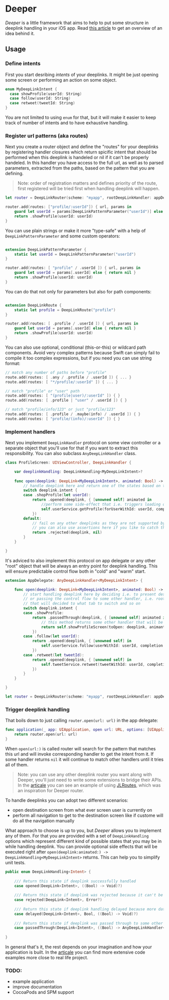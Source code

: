 # Deeper

*Deeper* is a little framework that aims to help to put some structure in deeplink handling in your iOS app. Read [this article](http://ilya.puchka.me/deeplinks-no-brainer/) to get an overview of an idea behind it.

## Usage

### Define intents

First you start desribing *intents* of your deeplinks. It might be just opening some screen or performing an action on some object.

```swift
enum MyDeepLinkIntent {
  case showProfile(userId: String)
  case follow(userId: String)
  case retweet(tweetId: String)
}
```

You are not limited to using `enum` for that, but it will make it easier to keep track of number of intents and to have exhaustive handling.

### Register url patterns (aka routes)

Next you create a router object and define the "routes" for your deeplinks by registering handler closures which return spicific intent that should be performed when this deeplink is handeled or nil if it can't be properly handeled. In this handler you have access to the full url, as well as to parsed parameters, extracted from the paths, based on the pattern that you are defining.

> Note: order of registration matters and defines priority of the route, first registered will be tried first when handling deeplink will happen.

```swift
let router = DeepLinkRouter(scheme: "myapp", rootDeepLinkHandler: appDelegate)

router.add(routes: ["profile/:userId"]) { url, params in 
	guard let userId = params[DeepLinkPatternParameter("userId")] else { return nil }
	return .showProfile(userId: userId)
}
```

You can use plain strings or make it more "type-safe" with a help of `DeepLinkPatternParameter` and some custom operators:

```swift

extension DeepLinkPatternParameter {
	static let userId = DeepLinkPatternParameter("userId")
}

router.add(routes: [ "profile" / .userId ]) { url, params in 
	guard let userId = params[.userId] else { return nil }
	return .showProfile(userId: userId)
}

```

You can do that not only for parameters but also for path components:

```swift

extension DeepLinkRoute {
	static let profile = DeepLinkRoute("profile")
}

router.add(routes: [ .profile / .userId ]) { url, params in 
	guard let userId = params[.userId] else { return nil }
	return .showProfile(userId: userId)
}

```

You can also use optional, conditional (this-or-this) or wildcard path components. Avoid very complex patterns because Swift can simply fail to compile it too complex expressions, but if you need you can use string format:

```swift
// match any number of paths before "profile"
route.add(routes: [ .any / .profile / .userId ]) { ... }
route.add(routes: [ "*/profile/:userId" ]) { ... }

// match "profile" or "user" path
route.add(routes: [ "(profile|user)/:userId" ]) { }
route.add(routes: [ .profile | "user" / .userId ]) { }

// match "profile/info/123" or just "profile/123"
route.add(routes: [ .profile / .maybe(info) / .userId ]) { }
route.add(routes: [ "profile/(info)/:userId" ]) { }
```

### Implement handlers

Next you implement `DeepLinkHandler` protocol on some view controller or a separate object that you'll use for that if you want to extract this responsibility. You can also subclass `AnyDeepLinkHandler` class.

```swift
class ProfileScreen: UIViewController, DeepLinkHandler {

	var deeplinkHandling: DeepLinkHandling<MyDeepLinkIntent>?
	
	func open(deeplink: DeepLink<MyDeepLinkIntent>, animated: Bool) -> DeepLinkHandling<MyDeepLinkIntent> {
		// handle deeplink here and return one of the states based on the state of the app
		switch deeplink.intent {
		case .shopProfile(let userId):
			return .opened(deeplink, { [unowned self] animated in 
				//perform some side-effect that i.e. triggers loading of profile data
				self.userService.getProfile(forUserWithId: userId, completion: { result in self.updateView(result) })
			})
		default:
			// fail on any other deeplinks as they are not supported by this screen
			// you can also use assertions here if you like to catch this earlier
			return .rejected(deeplink, nil)
		}
	}

}
```

It's adviced to also implement this protocol on app delegate or any other "root" object that will be always an entry point for deeplink handling. This will ensure predictable control flow both in "cold" and "warm" start.

```swift
extension AppDelegate: AnyDeepLinkHandler<MyDeepLinkIntent> {

	func open(deeplink: DeepLink<MyDeepLinkIntent>, animated: Bool) -> DeepLinkHandling<MyDeepLinkIntent> {
		// start handling deeplink here by deciding i.e. to present destination screen modally
		// or passing the control flow to some other handler, i.e. root tab bar controller
		// that will decided to what tab to switch and so on
		switch deeplink.intent {
		case .showProfile:
			return .passedThrough(deeplink, { [unowned self] animated in 
				// this method returns some other handler that will be invoked right after this closure returns
				return self.showProfileScreen(toOpen: deeplink, animanted: animated)
			})
		case .follow(let userId):
			return .opened(deeplink, { [unowned self] in
				self.userService.follow(userWithId: userId, completion: { result in self.showUserMessage(result) })
			})
		case .retweet(let tweetId):
			return .opened(deeplink, { [unowned self] in
				self.tweetService.retweet(tweetWithId: userId, completion: { result in self.showUserMessage(result) })
			})
		}
	}

}

let router = DeepLinkRouter(scheme: "myapp", rootDeepLinkHandler: appDelegate)
```

### Trigger deeplink handling

That boils down to just calling `router.open(url: url)` in the app delegate:

```swift
func application(_ app: UIApplication, open url: URL, options: [UIApplicationOpenURLOptionsKey : Any] = [:]) -> Bool {
	return router.open(url: url)
}
```

When `open(url:)` is called router will search for the pattern that matches this url and will invoke corresponding handler to get the intent from it. If some handler returns `nil` it will continue to match other handlers until it tries all of them.

> Note: you can use any other deeplink router you want along with Deeper, you'll just need to write some extensions to bridge their APIs. In the [articale](http://ilya.puchka.me/deeplinks-no-brainer/) you can see an example of using [JLRoutes](https://github.com/joeldev/JLRoutes), which was an inspiration for Deeper router.

To handle deeplinks you can adopt two different scenarios:

- open destination screen from what ever screen user is currently on
- perform all navigation to get to the destination screen like if custome will do all the navigation manually 

What approach to choose is up to you, but *Deeper* allows you to implement any of them. For that you are provided with a set of `DeepLinkHandling` options which represent different kind of possible states that you may be in while handling deeplink. You can provide optional side effects that will be executed right after `open(deeplink:animated:) -> DeepLinkHandling<MyDeepLinkIntent>` returns. This can help you to simplify unit tests.

```swift
public enum DeepLinkHandling<Intent> {
    
    /// Return this state if deeplink successfully handled
    case opened(DeepLink<Intent>, ((Bool) -> Void)?)
    
    /// Return this state if deeplink was rejected because it can't be handeled, with optional error
    case rejected(DeepLink<Intent>, Error?)
    
    /// Return this state if deeplink handling delayed because more data is needed
    case delayed(DeepLink<Intent>, Bool, ((Bool) -> Void)?)
    
    /// Return this state if deeplink was passed through to some other handler
    case passedThrough(DeepLink<Intent>, ((Bool) -> AnyDeepLinkHandler<Intent>)?)
    
}

```

In general that's it, the rest depends on your imagination and how your application is built. In the [articale](http://ilya.puchka.me/deeplinks-no-brainer/) you can find more extensive code examples more close to real life project.

### TODO:

- example application
- improve documentation
- CocoaPods and SPM support